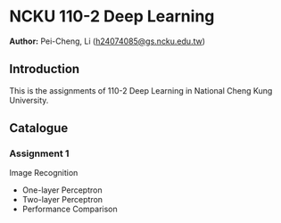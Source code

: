 # NCKU 110-2 Deep Learning
**Author:** Pei-Cheng, Li (h24074085@gs.ncku.edu.tw)

## Introduction
This is the assignments of 110-2 Deep Learning in National Cheng Kung University.

## Catalogue
### Assignment 1
Image Recognition
  * One-layer Perceptron
  * Two-layer Perceptron
  * Performance Comparison
  
